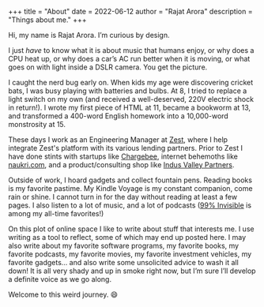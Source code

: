 +++
title = "About"
date = 2022-06-12
author = "Rajat Arora"
description = "Things about me."
+++

Hi, my name is Rajat Arora. I’m curious by design.

I just _have_ to know what it is about music that humans enjoy, or why does a CPU heat up, or why does a car’s AC run better when it is moving, or what goes on with light inside a DSLR camera. You get the picture.

I caught the nerd bug early on. When kids my age were discovering cricket bats, I was busy playing with batteries and bulbs. At 8, I tried to replace a light switch on my own (and received a well-deserved, 220V electric shock in return!). I wrote my first piece of HTML at 11, became a bookworm at 13, and transformed a 400-word English homework into a 10,000-word monstrosity at 15.

These days I work as an Engineering Manager at [Zest](https://www.zestmoney.in/), where I help integrate Zest's platform with its various lending partners. Prior to Zest I have done stints with startups like [Chargebee](https://www.chargebee.com/), internet behemoths like [naukri.com](https://www.naukri.com/), and a product/consulting shop like [Indus Valley Partners](https://www.ivp.in/).

Outside of work, I hoard gadgets and collect fountain pens. Reading books is my favorite pastime. My Kindle Voyage is my constant companion, come rain or shine. I cannot turn in for the day without reading at least a few pages. I also listen to a lot of music, and a lot of podcasts ([99% Invisible](https://99percentinvisible.org/) is among my all-time favorites!)

On this plot of online space I like to write about stuff that interests me. I use writing as a tool to reflect, some of which may end up posted here. I may also write about my favorite software programs, my favorite books, my favorite podcasts, my favorite movies, my favorite investment vehicles, my favorite gadgets… and also write some unsolicited advice to wash it all down! It is all very shady and up in smoke right now, but I’m sure I’ll develop a definite voice as we go along.

Welcome to this weird journey. :smile:
